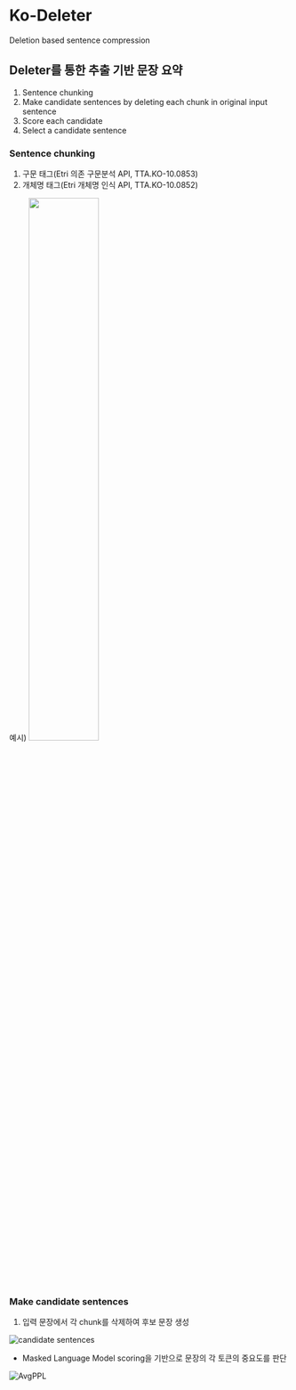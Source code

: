 # Ko-Deleter
Deletion based sentence compression
## Deleter를 통한 추출 기반 문장 요약
  1. Sentence chunking
  2. Make candidate sentences by deleting each chunk in original input sentence
  3. Score each candidate
  4. Select a candidate sentence

### Sentence chunking
  1. 구문 태그(Etri 의존 구문분석 API, TTA.KO-10.0853)
  2. 개체명 태그(Etri 개체명 인식 API, TTA.KO-10.0852)
  
  예시)
  <img src="https://user-images.githubusercontent.com/56908137/98515295-32fc9500-22ae-11eb-96c7-215ce18d8794.png" width="50%">
### Make candidate sentences
  1. 입력 문장에서 각 chunk를 삭제하여 후보 문장 생성
  
  ![candidate sentences](https://user-images.githubusercontent.com/56908137/98515297-34c65880-22ae-11eb-96ca-1373e229f66b.png)

  - Masked Language Model scoring을 기반으로 문장의 각 토큰의 중요도를 판단

![AvgPPL](https://user-images.githubusercontent.com/56908137/98509207-207d5e00-22a4-11eb-8dd0-d5a78140c807.PNG)

